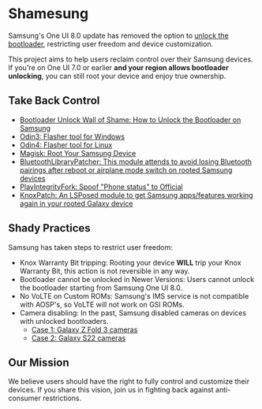 # Shamesung

Samsung's One UI 8.0 update has removed the option to [unlock the bootloader](https://xdaforums.com/t/bootloader-unlocking-option-removed-from-one-ui-8-0.4751904), restricting user freedom and device customization.

This project aims to help users reclaim control over their Samsung devices. If you're on One UI 7.0 or earlier **and your region allows bootloader unlocking**, you can still root your device and enjoy true ownership.

## Take Back Control

- [Bootloader Unlock Wall of Shame: How to Unlock the Bootloader on Samsung](https://github.com/melontini/bootloader-unlock-wall-of-shame/blob/main/misc/samsung-unlock.md)
- [Odin3: Flasher tool for Windows](https://xdaforums.com/t/patched-odin-3-13-1.3762572)
- [Odin4: Flasher tool for Linux](https://xdaforums.com/t/official-samsung-odin-v4-1-2-1-dc05e3ea-for-linux.4453423)
- [Magisk: Root Your Samsung Device](https://topjohnwu.github.io/Magisk/install.html#samsung-devices)
- [BluetoothLibraryPatcher: This module attends to avoid losing Bluetooth pairings after reboot or airplane mode switch on rooted Samsung devices](https://github.com/3arthur6/BluetoothLibraryPatcher)
- [PlayIntegrityFork: Spoof "Phone status" to Official](https://github.com/osm0sis/PlayIntegrityFork)
- [KnoxPatch: An LSPosed module to get Samsung apps/features working again in your rooted Galaxy device](https://github.com/salvogiangri/KnoxPatch)

## Shady Practices

Samsung has taken steps to restrict user freedom:

- Knox Warranty Bit tripping: Rooting your device **WILL** trip your Knox Warranty Bit, this action is not reversible in any way.
- Bootloader cannot be unlocked in Newer Versions: Users cannot unlock the bootloader starting from Samsung One UI 8.0.
- No VoLTE on Custom ROMs: Samsung's IMS service is not compatible with AOSP's, so VoLTE will not work on GSI ROMs.
- Camera disabling: In the past, Samsung disabled cameras on devices with unlocked bootloaders.
  - [Case 1: Galaxy Z Fold 3 cameras](https://www.xda-developers.com/bootloader-unlocking-no-longer-kills-galaxy-z-fold-3-cameras)
  - [Case 2: Galaxy S22 cameras](https://www.xda-developers.com/samsung-galaxy-s22-bootloader-unlock-camera-working)

## Our Mission

We believe users should have the right to fully control and customize their devices. If you share this vision, join us in fighting back against anti-consumer restrictions.
